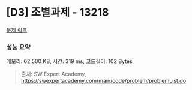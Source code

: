 # [D3] 조별과제 - 13218 

[문제 링크](https://swexpertacademy.com/main/code/problem/problemDetail.do?contestProbId=AXzjvCCq-PwDFASs) 

### 성능 요약

메모리: 62,500 KB, 시간: 319 ms, 코드길이: 102 Bytes



> 출처: SW Expert Academy, https://swexpertacademy.com/main/code/problem/problemList.do